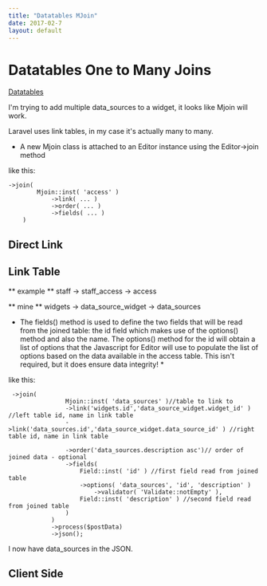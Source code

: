 ```yaml
---
title: "Datatables MJoin"
date: 2017-02-7
layout: default
---
```


# Datatables One to Many Joins

[Datatables](https://editor.datatables.net/manual/php/mjoin)

I'm trying to add multiple data_sources to a widget, it looks like Mjoin will work.

Laravel uses link tables, in my case it's actually many to many.

*  A new Mjoin class is attached to an Editor instance using the Editor->join method 

like this:

```
->join(
        Mjoin::inst( 'access' )
            ->link( ... )
            ->order( ... )
            ->fields( ... )
    )
```

## Direct Link

## Link Table

** example **
staff -> staff_access -> access

** mine **
widgets -> data_source_widget -> data_sources


* The fields() method is used to define the two fields that will be read from the joined table: the id field which makes use of the options() method and also the name. The options() method for the id will obtain a list of options that the Javascript for Editor will use to populate the list of options based on the data available in the access table. This isn't required, but it does ensure data integrity! *

like this:

```
 ->join(
                Mjoin::inst( 'data_sources' )//table to link to
                ->link('widgets.id','data_source_widget.widget_id' ) //left table id, name in link table
                ->link('data_sources.id','data_source_widget.data_source_id' ) //right table id, name in link table

                ->order('data_sources.description asc')// order of joined data - optional
                ->fields(
                    Field::inst( 'id' ) //first field read from joined table
                    ->options( 'data_sources', 'id', 'description' )
                        ->validator( 'Validate::notEmpty' ),
                    Field::inst( 'description' ) //second field read from joined table
                )
            )
            ->process($postData)
            ->json();
```


I now have data_sources in the JSON.

## Client Side





